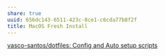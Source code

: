 ```yaml
---
share: true
uuid: 656dc143-6511-423c-8ce1-c6cda77b8f2f
title: MacOS Fresh Install
---
```

[vasco-santos/dotfiles: Config and Auto setup scripts](https://github.com/vasco-santos/dotfiles)